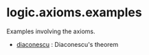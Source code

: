 logic.axioms.examples
=====================

Examples involving the axioms.

* [diaconescu](diaconescu.lean) : Diaconescu's theorem
